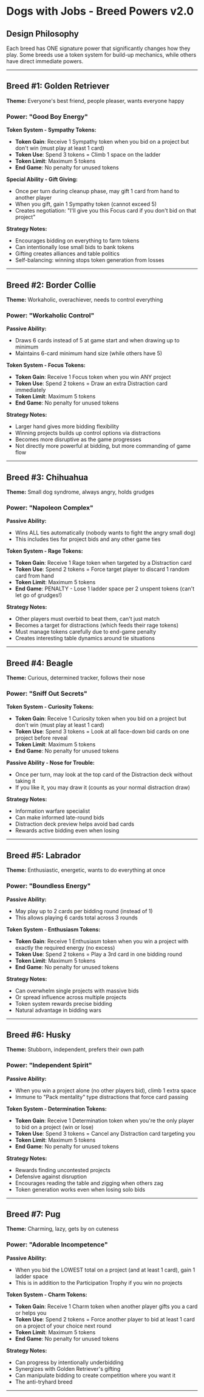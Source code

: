 # Dogs with Jobs - Breed Powers v2.0

## Design Philosophy
Each breed has ONE signature power that significantly changes how they play. Some breeds use a token system for build-up mechanics, while others have direct immediate powers.

---

## Breed #1: Golden Retriever
**Theme:** Everyone's best friend, people pleaser, wants everyone happy

### Power: "Good Boy Energy"

**Token System - Sympathy Tokens:**
- **Token Gain**: Receive 1 Sympathy token when you bid on a project but don't win (must play at least 1 card)
- **Token Use**: Spend 3 tokens = Climb 1 space on the ladder
- **Token Limit**: Maximum 5 tokens
- **End Game**: No penalty for unused tokens

**Special Ability - Gift Giving:**
- Once per turn during cleanup phase, may gift 1 card from hand to another player
- When you gift, gain 1 Sympathy token (cannot exceed 5)
- Creates negotiation: "I'll give you this Focus card if you don't bid on that project"

**Strategy Notes:** 
- Encourages bidding on everything to farm tokens
- Can intentionally lose small bids to bank tokens
- Gifting creates alliances and table politics
- Self-balancing: winning stops token generation from losses

---

## Breed #2: Border Collie
**Theme:** Workaholic, overachiever, needs to control everything

### Power: "Workaholic Control"

**Passive Ability:**
- Draws 6 cards instead of 5 at game start and when drawing up to minimum
- Maintains 6-card minimum hand size (while others have 5)

**Token System - Focus Tokens:**
- **Token Gain**: Receive 1 Focus token when you win ANY project
- **Token Use**: Spend 2 tokens = Draw an extra Distraction card immediately
- **Token Limit**: Maximum 5 tokens
- **End Game**: No penalty for unused tokens

**Strategy Notes:**
- Larger hand gives more bidding flexibility
- Winning projects builds up control options via distractions
- Becomes more disruptive as the game progresses
- Not directly more powerful at bidding, but more commanding of game flow

---

## Breed #3: Chihuahua
**Theme:** Small dog syndrome, always angry, holds grudges

### Power: "Napoleon Complex"

**Passive Ability:**
- Wins ALL ties automatically (nobody wants to fight the angry small dog)
- This includes ties for project bids and any other game ties

**Token System - Rage Tokens:**
- **Token Gain**: Receive 1 Rage token when targeted by a Distraction card
- **Token Use**: Spend 2 tokens = Force target player to discard 1 random card from hand
- **Token Limit**: Maximum 5 tokens
- **End Game**: PENALTY - Lose 1 ladder space per 2 unspent tokens (can't let go of grudges!)

**Strategy Notes:**
- Other players must overbid to beat them, can't just match
- Becomes a target for distractions (which feeds their rage tokens)
- Must manage tokens carefully due to end-game penalty
- Creates interesting table dynamics around tie situations

---

## Breed #4: Beagle
**Theme:** Curious, determined tracker, follows their nose

### Power: "Sniff Out Secrets"

**Token System - Curiosity Tokens:**
- **Token Gain**: Receive 1 Curiosity token when you bid on a project but don't win (must play at least 1 card)
- **Token Use**: Spend 3 tokens = Look at all face-down bid cards on one project before reveal
- **Token Limit**: Maximum 5 tokens
- **End Game**: No penalty for unused tokens

**Passive Ability - Nose for Trouble:**
- Once per turn, may look at the top card of the Distraction deck without taking it
- If you like it, you may draw it (counts as your normal distraction draw)

**Strategy Notes:**
- Information warfare specialist
- Can make informed late-round bids
- Distraction deck preview helps avoid bad cards
- Rewards active bidding even when losing

---

## Breed #5: Labrador
**Theme:** Enthusiastic, energetic, wants to do everything at once

### Power: "Boundless Energy"

**Passive Ability:**
- May play up to 2 cards per bidding round (instead of 1)
- This allows playing 6 cards total across 3 rounds

**Token System - Enthusiasm Tokens:**
- **Token Gain**: Receive 1 Enthusiasm token when you win a project with exactly the required energy (no excess)
- **Token Use**: Spend 2 tokens = Play a 3rd card in one bidding round
- **Token Limit**: Maximum 5 tokens
- **End Game**: No penalty for unused tokens

**Strategy Notes:**
- Can overwhelm single projects with massive bids
- Or spread influence across multiple projects
- Token system rewards precise bidding
- Natural advantage in bidding wars

---

## Breed #6: Husky
**Theme:** Stubborn, independent, prefers their own path

### Power: "Independent Spirit"

**Passive Ability:**
- When you win a project alone (no other players bid), climb 1 extra space
- Immune to "Pack mentality" type distractions that force card passing

**Token System - Determination Tokens:**
- **Token Gain**: Receive 1 Determination token when you're the only player to bid on a project (win or lose)
- **Token Use**: Spend 3 tokens = Cancel any Distraction card targeting you
- **Token Limit**: Maximum 5 tokens
- **End Game**: No penalty for unused tokens

**Strategy Notes:**
- Rewards finding uncontested projects
- Defensive against disruption
- Encourages reading the table and zigging when others zag
- Token generation works even when losing solo bids

---

## Breed #7: Pug
**Theme:** Charming, lazy, gets by on cuteness

### Power: "Adorable Incompetence"

**Passive Ability:**
- When you bid the LOWEST total on a project (and at least 1 card), gain 1 ladder space
- This is in addition to the Participation Trophy if you win no projects

**Token System - Charm Tokens:**
- **Token Gain**: Receive 1 Charm token when another player gifts you a card or helps you
- **Token Use**: Spend 2 tokens = Force another player to bid at least 1 card on a project of your choice next round
- **Token Limit**: Maximum 5 tokens
- **End Game**: No penalty for unused tokens

**Strategy Notes:**
- Can progress by intentionally underbidding
- Synergizes with Golden Retriever's gifting
- Can manipulate bidding to create competition where you want it
- The anti-tryhard breed

---